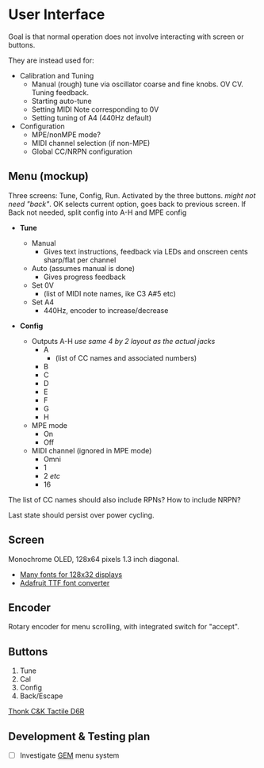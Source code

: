 # User Interface

Goal is that normal operation does not involve interacting with screen or buttons.

They are instead used for:

- Calibration and Tuning
  - Manual (rough) tune via oscillator coarse and fine knobs. OV CV. Tuning feedback.
  - Starting auto-tune
  - Setting MIDI Note corresponding to 0V
  - Setting tuning of A4 (440Hz default)
- Configuration
  - MPE/nonMPE mode?
  - MIDI channel selection (if non-MPE)
  - Global CC/NRPN configuration

## Menu (mockup)

Three screens: Tune, Config, Run. Activated by the three buttons. _might not need "back"_. OK selects current option, goes back to previous screen. If Back not needed, split config into A-H and MPE config

- **Tune**
  - Manual
    - Gives text instructions, feedback via LEDs and onscreen cents sharp/flat per channel
  - Auto (assumes manual is done)
    - Gives progress feedback
  - Set 0V
    - (list of MIDI note names, ike C3 A#5 etc)
  - Set A4
    - 440Hz, encoder to increase/decrease

- **Config**
  - Outputs A-H _use same 4 by 2 layout as the actual jacks_
    - A
      - (list of CC names and associated numbers)
    - B
    - C
    - D
    - E
    - F
    - G
    - H
  - MPE mode
    - On
    - Off
  - MIDI channel (ignored in MPE mode)
    - Omni
    - 1
    - 2
    _etc_
    - 16

The list of CC names should also include RPNs? How to include NRPN?

Last state should persist over power cycling.

## Screen

Monochrome OLED, 128x64 pixels 1.3 inch diagonal.

- [Many fonts for 128x32 displays](https://github.com/datacute/TinyOLED-Fonts/tree/master)
- [Adafruit TTF font converter](https://github.com/adafruit/Adafruit-GFX-Library/tree/master/fontconvert)

## Encoder

Rotary encoder for menu scrolling, with integrated switch for "accept".

## Buttons

1. Tune
2. Cal
3. Config
4. Back/Escape

[Thonk C&K Tactile D6R](https://www.thonk.co.uk/shop/radio-music-switch/)

## Development & Testing plan

- [ ] Investigate [GEM](https://github.com/Spirik/GEM/wiki) menu system
